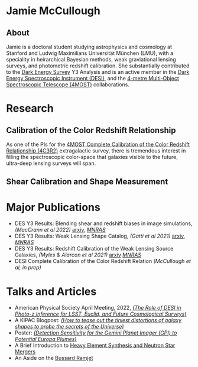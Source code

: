 # Jamie McCullough
## About
Jamie is a doctoral student studying astrophysics and cosmology at Stanford and Ludwig Maximilians Universität München (LMU), with a speciality in heirarchical Bayesian methods, weak graviational lensing surveys, and photometric redshift calibration. She substantially contributed to the [Dark Energy Survey](https://www.darkenergysurvey.org/) Y3 Analysis and is an active member in the [Dark Energy Spectroscopic Instrument (DESI)](https://www.desi.lbl.gov/), and the [4-metre Multi-Object Spectroscopic Telescope (4MOST)](https://www.4most.eu/cms/) collaborations.

# Research
## Calibration of the Color Redshift Relationship
As one of the PIs for the [4MOST Complete Calibration of the Color Redshift Relationship (4C3R2)](https://www.4most.eu/cms/science/extragalactic-community-surveys/) extragalactic survey, there is tremendous interest in filling the spectroscopic color-space that galaxies visible to the future, ultra-deep lensing surveys will span.
## Shear Calibration and Shape Measurement

# Major Publications
- DES Y3 Results: Blending shear and redshift biases in image simulations, _(MacCrann et al 2022)_ [arxiv](https://arxiv.org/abs/2012.08567), [_MNRAS_](https://academic.oup.com/mnras/article-abstract/509/3/3371/6385771)
- DES Y3 Results: Weak Lensing Shape Catalog, _(Gatti et al 2021)_ [arxiv](https://arxiv.org/pdf/2011.03408.pdf), [_MNRAS_](https://academic.oup.com/mnras/article/504/3/4312/6211014)
- DES Y3 Results: Redshift Calibration of the Weak Lensing Source Galaxies, _(Myles & Alarcon et al 2021)_ [arxiv](https://arxiv.org/pdf/2012.08566.pdf) [_MNRAS_](https://academic.oup.com/mnras/article/505/3/4249/6286909)
- DESI Complete Calibration of the Color Redshift Relation _(McCullough et al, in prep)_

# Talks and Articles
- American Physical Society April Meeting, 2022, [_(The Role of DESI in Photo-z Inference for LSST, Euclid, and Future Cosmological Surveys)_](https://meetings.aps.org/Meeting/APR22/Session/H13.8)
- A KIPAC Blogpost: [_(How to tease out the tiniest distortions of galaxy shapes to probe the secrets of the Universe)_](https://www.darkenergysurvey.org/darchive/how-to-tease-out-the-tiniest-distortions-of-galaxy-shapes-to-probe-the-secrets-of-the-universe/) 
- Poster: [_(Detection Sensitivity for the Gemini Planet Imager (GPI) to Potential Europa Plumes)_](https://www.essoar.org/doi/abs/10.1002/essoar.10502035.1)
- A Brief Introduction to [Heavy Element Synthesis and Neutron Star Mergers](http://large.stanford.edu/courses/2021/ph241/mccullough2/)
- An Aside on the [Bussard Ramjet](http://large.stanford.edu/courses/2021/ph241/mccullough1/)
